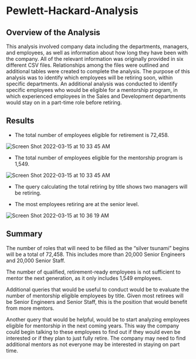 # Pewlett-Hackard-Analysis

## Overview of the Analysis

This analysis involved company data including the departments, managers, and employees, as well as information about how long they have been with the company. All of the relevant information was originally provided in six different CSV files. Relationships among the files were outlined and additional tables were created to complete the analysis. The purpose of this analysis was to identify which employees will be retiring soon, within specific departments. An additional analysis was conducted to identify specific employees who would be eligible for a mentorship program, in which experienced employees in the Sales and Development departments would stay on in a part-time role before retiring.

## **Results**
 
- The total number of employees eligible for retirement is 72,458.

![Screen Shot 2022-03-15 at 10 33 45 AM](https://user-images.githubusercontent.com/98051208/158405888-12dfe5da-a728-4e0e-adee-507e19cddeb7.png)

- The total number of employees eligible for the mentorship program is 1,549.

![Screen Shot 2022-03-15 at 10 33 45 AM](https://user-images.githubusercontent.com/98051208/158406041-e593e282-2488-40cb-ba1d-c63b94770462.png)

- The query calculating the total retiring by title shows two managers will be retiring.

- The most employees retiring are at the senior level. 

![Screen Shot 2022-03-15 at 10 36 19 AM](https://user-images.githubusercontent.com/98051208/158406239-7db40b27-c49a-4fe1-a871-b6ab638f775c.png)

## **Summary**
The number of roles that will need to be filled as the “silver tsunami” begins will be a total of 72,458. This includes more than 20,000 Senior Engineers and 20,000 Senior Staff. 

The number of qualified, retirement-ready employees is not sufficient to mentor the next generation, as it only includes 1,549 employees. 

Additional queries that would be useful to conduct would be to evaluate the number of mentorship eligible employees by title. Given most retirees will be Senior Engineers and Senior Staff, this is the position that would benefit from more mentors.

Another query that would be helpful, would be to start analyzing employees eligible for mentorship in the next coming years. This way the company could begin talking to these employees to find out if they would even be interested or if they plan to just fully retire. The company may need to find additional mentors as not everyone may be interested in staying on part time. 



